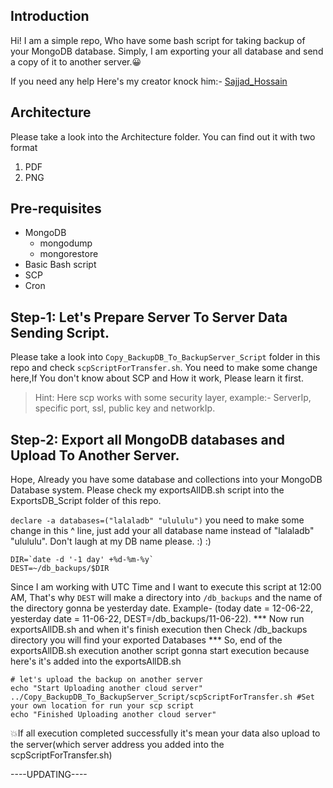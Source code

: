 ## Introduction
Hi! I am a simple repo, Who have some bash script for taking backup of your MongoDB database.
Simply, I am exporting your all database and send a copy of it to another server.😀

If you need any help Here's my creator knock him:- [Sajjad_Hossain](https://twitter.com/SajjadH40513194)

## Architecture
Please take a look into the Architecture folder. You can find out it with two format
1. PDF
2. PNG

## Pre-requisites
* MongoDB
    * mongodump
    * mongorestore
* Basic Bash script
* SCP
* Cron

<!-- ## Step-1: Export all MongoDB databases.
Hope, Already you some database and collections into your mechine MongoDB.
Please check my exportsAllDB.sh script into the ExportsDB_Script folder of this repo.

```
declare -a databases=("lalaladb" "ulululu")
```
you need to make some change in this ^ line, just add your all database name instead of "lalaladb" "ulululu". Don't laugh at my DB name please. :) :)


## Step-2: Export all MongoDB databases. -->
## Step-1: Let's Prepare Server To Server Data Sending Script.
Please take a look into `Copy_BackupDB_To_BackupServer_Script` folder in this repo and
check `scpScriptForTransfer.sh`.
You need to make some change here,If You don't know about SCP and How it work, Please learn it first.
> Hint: Here scp works with some security layer, example:- ServerIp, specific port, ssl, public key and networkIp.
## Step-2: Export all MongoDB databases and Upload To Another Server.
Hope, Already you have some database and collections into your MongoDB Database system. Please check my exportsAllDB.sh script into the ExportsDB_Script folder of this repo.

```declare -a databases=("lalaladb" "ulululu")```
you need to make some change in this ^ line, just add your all database name instead of "lalaladb" "ulululu". Don't laugh at my DB name please. :) :)
```
DIR=`date -d '-1 day' +%d-%m-%y`
DEST=~/db_backups/$DIR
```
Since I am working with UTC Time and I want to execute this script at 12:00 AM, That's why `DEST` will make a directory into `/db_backups` and the name of the directory gonna be yesterday date. 
Example- (today date = 12-06-22, yesterday date = 11-06-22, DEST=/db_backups/11-06-22).
*** Now run exportsAllDB.sh and when it's finish execution then Check /db_backups directory you will find your exported Databases ***
So, end of the exportsAllDB.sh execution another script gonna start execution because here's it's added into the exportsAllDB.sh
```
# let's upload the backup on another server
echo "Start Uploading another cloud server"
../Copy_BackupDB_To_BackupServer_Script/scpScriptForTransfer.sh #Set your own location for run your scp script
echo "Finished Uploading another cloud server"
```
💥If all execution completed successfully it's mean your data also upload to the server(which server address you added into the scpScriptForTransfer.sh)

----UPDATING----


